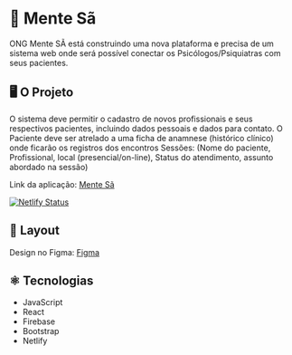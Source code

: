 # 🧠 Mente Sã

ONG Mente SÃ está construindo uma nova plataforma e precisa de um sistema web onde será possível conectar os Psicólogos/Psiquiatras com seus pacientes.

## 🖥️ O Projeto

O sistema deve permitir o cadastro de novos profissionais e seus respectivos pacientes, incluindo dados pessoais e dados para contato. O Paciente deve ser atrelado a uma ficha de anamnese (histórico clínico) onde ficarão os registros dos encontros Sessões: (Nome do paciente, Profissional, local (presencial/on-line), Status do atendimento, assunto abordado na sessão)

Link da aplicação: [Mente Sã](https://dazzling-sundae-cf6238.netlify.app/)

[![Netlify Status](https://api.netlify.com/api/v1/badges/444c5237-669e-4c0a-925c-2eaed4106030/deploy-status)](https://app.netlify.com/sites/dazzling-sundae-cf6238/deploys)

## 🎨 Layout

Design no Figma: [Figma](https://www.figma.com/file/K8C7gVko5gSdNNG5eVdFAs/Mente-Sa---Project-Gama-Academy-team-library?node-id=0%3A1)

## ⚛️ Tecnologias

* JavaScript
* React
* Firebase
* Bootstrap
* Netlify
